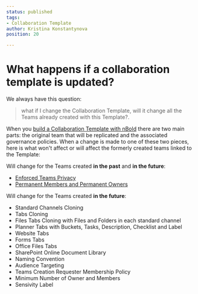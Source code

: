 ```yaml
---
status: published
tags:
- Collaboration Template
author: Kristina Konstantynova
position: 20

---
```

# What happens if a collaboration template is updated?

We always have this question:

> what if I change the Collaboration Template, will it change all the Teams already created with this Template?.

When you [build a Collaboration Template with nBold](/collaboration-templates/create-a-new-collaboration-template) there are two main parts: the original team that will be replicated and the associated governance policies. When a change is made to one of these two pieces, here is what won't affect or will affect the formerly created teams linked to the Template:

Will change for the Teams created **in the past** and **in the future**:

* [Enforced Teams Privacy](/governance-policies/security-policy)
* [Permanent Members and Permanent Owners](/governance-policies/permanent-owners-and-members-policy)

Will change for the Teams created **in the future**:

* Standard Channels Cloning
* Tabs Cloning
* Files Tabs Cloning with Files and Folders in each standard channel
* Planner Tabs with Buckets, Tasks, Description, Checklist and Label
* Website Tabs
* Forms Tabs
* Office Files Tabs
* SharePoint Online Document Library
* Naming Convention
* Audience Targeting
* Teams Creation Requester Membership Policy
* Minimum Number of Owner and Members
* Sensivity Label
